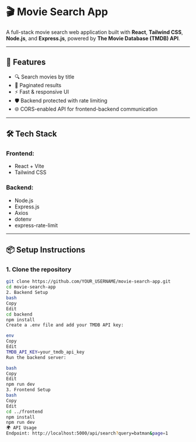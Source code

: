 # 🎬 Movie Search App

A full-stack movie search web application built with **React**, **Tailwind CSS**, **Node.js**, and **Express.js**, powered by **The Movie Database (TMDB) API**.

---

## 🚀 Features

- 🔍 Search movies by title
- 📄 Paginated results
- ⚡ Fast & responsive UI
- 🛡️ Backend protected with rate limiting
- 🌐 CORS-enabled API for frontend-backend communication

---

## 🛠️ Tech Stack

### Frontend:
- React + Vite
- Tailwind CSS

### Backend:
- Node.js
- Express.js
- Axios
- dotenv
- express-rate-limit

---

## 📦 Setup Instructions

### 1. Clone the repository

```bash
git clone https://github.com/YOUR_USERNAME/movie-search-app.git
cd movie-search-app
2. Backend Setup
bash
Copy
Edit
cd backend
npm install
Create a .env file and add your TMDB API key:

env
Copy
Edit
TMDB_API_KEY=your_tmdb_api_key
Run the backend server:

bash
Copy
Edit
npm run dev
3. Frontend Setup
bash
Copy
Edit
cd ../frontend
npm install
npm run dev
🌍 API Usage
Endpoint: http://localhost:5000/api/search?query=batman&page=1

